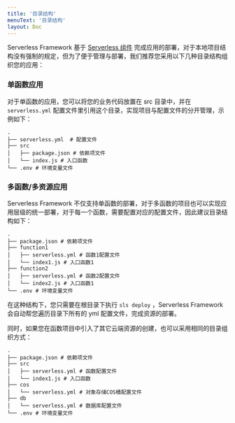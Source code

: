 ```yaml
---
title: '目录结构'
menuText: '目录结构'
layout: Doc
---
```


Serverless Framework 基于 [Serverless 组件](https://github.com/serverless/components/blob/master/README.cn.md) 完成应用的部署，对于本地项目结构没有强制的规定，但为了便于管理与部署，我们推荐您采用以下几种目录结构组织您的应用：

### 单函数应用
对于单函数的应用，您可以将您的业务代码放置在 src 目录中，并在 `serverless.yml` 配置文件里引用这个目录，实现项目与配置文件的分开管理，示例如下：

```
.
├── serverless.yml  # 配置文件
├── src
│   ├── package.json # 依赖项文件
│   └── index.js # 入口函数
└── .env # 环境变量文件
```

### 多函数/多资源应用
Serverless Framework 不仅支持单函数的部署，对于多函数的项目也可以实现应用层级的统一部署，对于每一个函数，需要配置对应的配置文件，因此建议目录结构如下：

```
.
├── package.json # 依赖项文件
├── function1
│   ├── serverless.yml # 函数1配置文件
│   └── index1.js # 入口函数1
├── function2
│   ├── serverless.yml # 函数2配置文件
│   └── index2.js # 入口函数1
└── .env # 环境变量文件
```
在这种结构下，您只需要在根目录下执行 `sls deploy` ，Serverless Framework 会自动帮您遍历目录下所有的 yml 配置文件，完成资源的部署。

同时，如果您在函数项目中引入了其它云端资源的创建，也可以采用相同的目录组织方式：
```
.
├── package.json # 依赖项文件
├── src
│   ├── serverless.yml # 函数配置文件
│   └── index1.js # 入口函数
├── cos
│   └── serverless.yml # 对象存储COS桶配置文件
├── db
│   └── serverless.yml # 数据库配置文件
└── .env # 环境变量文件
```

